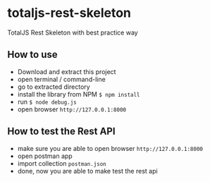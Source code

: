 # totaljs-rest-skeleton
TotalJS Rest Skeleton with best practice way  

## How to use
- Download and extract this project
- open terminal / command-line
- go to extracted directory
- install the library from NPM `$ npm install`
- run `$ node debug.js`
- open browser `http://127.0.0.1:8000`

## How to test the Rest API
- make sure you are able to open browser `http://127.0.0.1:8000`
- open postman app
- import collection `postman.json`
- done, now you are able to make test the rest api